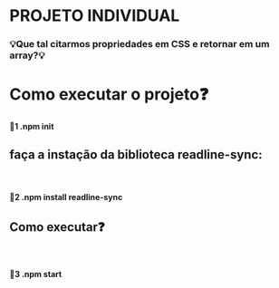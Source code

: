 # PROJETO INDIVIDUAL 

<h3>💡Que tal citarmos propriedades em CSS e retornar em um array?💡</h3>

<h1>Como executar o projeto❓</h1>
<h4>🧩1 .npm init</h4>
<h2>faça a instação da biblioteca readline-sync:</h2><br>
<h4>🧩2 .npm install readline-sync</h4>
<h2>Como executar❓</h2><br>
<h4>🧩3 .npm start</h4>



